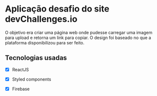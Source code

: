 # Aplicação desafio do site devChallenges.io

O objetivo era criar uma página web onde pudesse carregar uma imagem para upload e retorna um link para copiar. O design foi baseado no que a plataforma disponibilizou para ser feito.

## Tecnologias usadas

- [x] ReactJS
- [x] Styled components
- [x] Firebase

